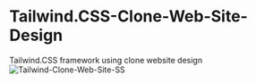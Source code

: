 # Tailwind.CSS-Clone-Web-Site-Design
Tailwind.CSS framework using clone website design
![Tailwind-Clone-Web-Site-SS](https://user-images.githubusercontent.com/89781470/219972661-0131b867-c9d3-4cad-9b7b-692eb58db331.png)
